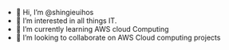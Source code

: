 - 👋 Hi, I’m @shingieuihos
- 👀 I’m interested in all things IT. 
- 🌱 I’m currently learning AWS cloud Computing 
- 💞️ I’m looking to collaborate on AWS Cloud computing projects 
  

<!---
shingieuihos/shingieuihos is a ✨ special ✨ repository because its `README.md` (this file) appears on your GitHub profile.
You can click the Preview link to take a look at your changes.
--->
